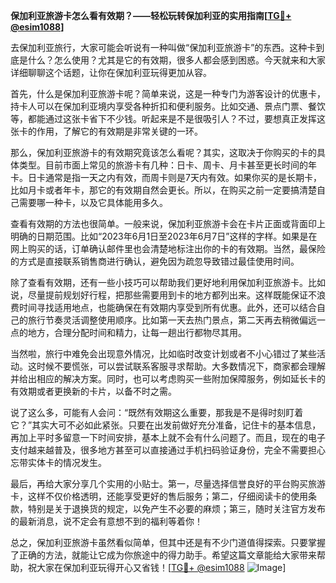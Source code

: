 **保加利亚旅游卡怎么看有效期？——轻松玩转保加利亚的实用指南[[TG💪+ @esim1088](https://t.me/s/esim1088)]**

去保加利亚旅行，大家可能会听说有一种叫做“保加利亚旅游卡”的东西。这种卡到底是什么？怎么使用？尤其是它的有效期，很多人都会感到困惑。今天就来和大家详细聊聊这个话题，让你在保加利亚玩得更加从容。

首先，什么是保加利亚旅游卡呢？简单来说，这是一种专门为游客设计的优惠卡，持卡人可以在保加利亚境内享受各种折扣和便利服务。比如交通、景点门票、餐饮等，都能通过这张卡省下不少钱。听起来是不是很吸引人？不过，要想真正发挥这张卡的作用，了解它的有效期是非常关键的一环。

那么，保加利亚旅游卡的有效期究竟该怎么看呢？其实，这取决于你购买的卡的具体类型。目前市面上常见的旅游卡有几种：日卡、周卡、月卡甚至更长时间的年卡。日卡通常是指一天之内有效，而周卡则是7天内有效。如果你买的是长期卡，比如月卡或者年卡，那它的有效期自然会更长。所以，在购买之前一定要搞清楚自己需要哪一种卡，以及它具体能用多久。

查看有效期的方法也很简单。一般来说，保加利亚旅游卡会在卡片正面或背面印上明确的日期范围。比如“2023年6月1日至2023年6月7日”这样的字样。如果是在网上购买的话，订单确认邮件里也会清楚地标注出你的卡的有效期。当然，最保险的方式是直接联系销售商进行确认，避免因为疏忽导致错过最佳使用时间。

除了查看有效期，还有一些小技巧可以帮助我们更好地利用保加利亚旅游卡。比如说，尽量提前规划好行程，把那些需要用到卡的地方都列出来。这样既能保证不浪费时间寻找适用地点，也能确保在有效期内享受到所有优惠。此外，还可以结合自己的旅行节奏灵活调整使用顺序。比如第一天去热门景点，第二天再去稍微偏远一点的地方，合理分配时间和精力，让每一趟出行都物尽其用。

当然啦，旅行中难免会出现意外情况，比如临时改变计划或者不小心错过了某些活动。这时候不要慌张，可以尝试联系客服寻求帮助。大多数情况下，商家都会理解并给出相应的解决方案。同时，也可以考虑购买一些附加保障服务，例如延长卡的有效期或者更换新的卡片，以备不时之需。

说了这么多，可能有人会问：“既然有效期这么重要，那我是不是得时刻盯着它？”其实大可不必如此紧张。只要在出发前做好充分准备，记住卡的基本信息，再加上平时多留意一下时间安排，基本上就不会有什么问题了。而且，现在的电子支付越来越普及，很多地方甚至可以直接通过手机扫码验证身份，完全不需要担心忘带实体卡的情况发生。

最后，再给大家分享几个实用的小贴士。第一，尽量选择信誉良好的平台购买旅游卡，这样不仅价格透明，还能享受更好的售后服务；第二，仔细阅读卡的使用条款，特别是关于退换货的规定，以免产生不必要的麻烦；第三，随时关注官方发布的最新消息，说不定会有意想不到的福利等着你！

总之，保加利亚旅游卡虽然看似简单，但其中还是有不少门道值得探索。只要掌握了正确的方法，就能让它成为你旅途中的得力助手。希望这篇文章能给大家带来帮助，祝大家在保加利亚玩得开心又省钱！[[TG💪+ @esim1088](https://t.me/s/esim1088) ![Image](https://i.postimg.cc/4NQfJmqS/Snipaste-2025-05-13-00-14-12.png)]